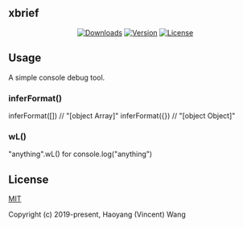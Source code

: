 ## xbrief

<p align="center">
  <a href="https://npmcharts.com/compare/xbrief?minimal=true"><img src="https://img.shields.io/npm/dm/xbrief.svg" alt="Downloads"></a>
  <a href="https://www.npmjs.com/package/xbrief"><img src="https://img.shields.io/npm/v/xbrief.svg" alt="Version"></a>
  <a href="https://www.npmjs.com/package/xbrief"><img src="https://img.shields.io/npm/l/xbrief.svg" alt="License"></a>
</p>

## Usage

A simple console debug tool.

### inferFormat()
inferFormat([]) // "[object Array]"
inferFormat({}) // "[object Object]"

### wL()
"anything".wL() for console.log("anything") 

## License

[MIT](http://opensource.org/licenses/MIT)

Copyright (c) 2019-present, Haoyang (Vincent) Wang
